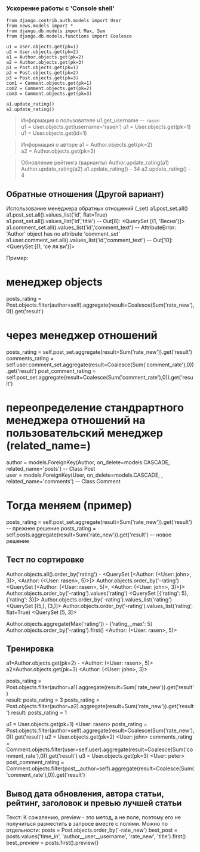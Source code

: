 
### Ускорение работы с 'Console shell'

```
from django.contrib.auth.models import User
from news.models import *
from django.db.models import Max, Sum
from django.db.models.functions import Coalesce

u1 = User.objects.get(pk=1)
u2 = User.objects.get(pk=2)
a1 = Author.objects.get(pk=2)
a2 = Author.objects.get(pk=3)
p1 = Post.objects.get(pk=1)
p2 = Post.objects.get(pk=2)
p3 = Post.objects.get(pk=3)
com1 = Comment.objects.get(pk=1)
com2 = Comment.objects.get(pk=2)
com3 = Comment.objects.get(pk=3)

a1.update_rating()  
a2.update_rating()
```

> Информация о пользователе 
    u1.get_username -- `rasen`  
    u1 = User.objects.get(username='rasen') 
    u1 = User.objects.get(pk=1) 
    u1 = User.objects.get(id=1)

> Информация о авторе
a1 = Author.objects.get(pk=2)    
a2 = Author.objects.get(pk=3)

> Обновление рейтинга (варианты) 
Author.update_rating(a1) 
Author.update_rating(a2)
a1.update_rating() - 34
a2.update_rating() - 4

Обратные отношения (Другой вариант)
-----------------------------------
Использование менеджера обратных отношений (_set) 
a1.post_set.all()
a1.post_set.all().values_list('id', flat=True)
a1.post_set.all().values_list('id','title')  -- Out[8]: <QuerySet [(1, 'Весна')]>
a1.comment_set.all().values_list('id','comment_text') -- AttributeError: 'Author' object has no attribute 'comment_set'
a1.user.comment_set.all().values_list('id','comment_text') -- Out[10]: <QuerySet [(1, 'се ля ви')]>

Пример:
# менеджер objects
posts_rating = Post.objects.filter(author=self).aggregate(result=Coalesce(Sum('rate_new'),0)).get('result')
# через менеджер отношений
posts_rating = self.post_set.aggregate(result=Sum('rate_new')).get('result') 
comments_rating = self.user.comment_set.aggregate(result=Coalesce(Sum('comment_rate'),0)).get('result')
post_comment_rating = self.post_set.aggregate(result=Coalesce(Sum('comment_rate'),0)).get('result')

#  переопределение стандрартного менеджера отношений на пользовательский менеджер (related_name=)
author = models.ForeignKey(Author, on_delete=models.CASCADE, related_name='posts') -- Class Post  
user = models.ForeignKey(User, on_delete=models.CASCADE, , related_name='comments')   -- Class Comment
# Тогда меняем (пример)
posts_rating = self.post_set.aggregate(result=Sum('rate_new')).get('result')  -- прежнее решение 
posts_rating = self.posts.aggregate(result=Sum('rate_new')).get('result')   -- новое решение


Тест по  сортировке 
----------------------------
Author.objects.all().order_by('rating') - <QuerySet [<Author: (<User: john>, 3)>, <Author: (<User: rasen>, 5)>]>
Author.objects.order_by('-rating') <QuerySet [<Author: (<User: rasen>, 5)>, <Author: (<User: john>, 3)>]>
Author.objects.order_by('-rating').values('rating')  <QuerySet [{'rating': 5}, {'rating': 3}]>
Author.objects.order_by('-rating').values_list('rating') <QuerySet [(5,), (3,)]>
Author.objects.order_by('-rating').values_list('rating', flat=True) <QuerySet [5, 3]>

Author.objects.aggregate(Max('rating')) - {'rating__max': 5}
Author.objects.order_by('-rating').first() <Author: (<User: rasen>, 5)>

Тренировка
------------
a1=Author.objects.get(pk=2) - <Author: (<User: rasen>, 5)>
a2=Author.objects.get(pk=3) <Author: (<User: john>, 3)>

posts_rating = Post.objects.filter(author=a1).aggregate(result=Sum('rate_new')).get('result')    
result: posts_rating = 3 
posts_rating = Post.objects.filter(author=a2).aggregate(result=Sum('rate_new')).get('result')
result: posts_rating = 1

u1 = User.objects.get(pk=1) <User: rasen>
posts_rating = Post.objects.filter(author=self).aggregate(result=Coalesce(Sum('rate_new'),0)).get('result')
u2 = User.objects.get(pk=2)  <User: john>
comments_rating = Comment.objects.filter(user=self.user).aggregate(result=Coalesce(Sum('comment_rate'),0)).get('result')
u3 = User.objects.get(pk=3)  <User: peter>
post_comment_rating = Comment.objects.filter(post__author=self).aggregate(result=Coalesce(Sum('comment_rate'),0)).get('result')   

Вывод дата обновления, автора статьи,  рейтинг, заголовок и превью лучшей статьи
-------------------------------------------------------------------------------
Текст:
К сожалению, preview - это метод, а не поле, поэтому его не получиться разместить в запросе 
вместе с полями.
Можно по отдельности:
posts = Post.objects.order_by('-rate_new')
best_post = posts.values('time_in', 'author__user__username', 'rate_new', 'title').first()
best_preview = posts.first().preview() 
